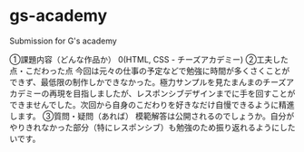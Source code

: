 # gs-academy
Submission for G's academy

①課題内容（どんな作品か）
0(HTML, CSS - チーズアカデミー)
②工夫した点・こだわった点
今回は元々の仕事の予定などで勉強に時間が多くさくことができず、最低限の制作しかできなかった。極力サンプルを見たまんまのチーズアカデミーの再現を目指しましたが、レスポンシブデザインまでに手を回すことができませんでした。次回から自身のこだわりを好きなだけ自慢できるように精進します。
③質問・疑問（あれば）
模範解答は公開されるのでしょうか。自分がやりきれなかった部分（特にレスポンシブ）も勉強のため振り返れるようにしたいです。
